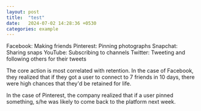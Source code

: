 ```yaml
---
layout: post
title:  "test"
date:   2024-07-02 14:28:36 +0530
categories: example
---
```


 
Facebook: Making friends Pinterest: Pinning photographs
Snapchat: Sharing snaps
YouTube: Subscribing to channels
Twitter: Tweeting and following others for their tweets

The core action is most correlated with retention. In the case of Facebook, they realized that if they got a user to connect to 7 friends in 10 days, there were high chances that they'd be retained for life.

In the case of Pinterest, the company realized that if a user pinned something, s/he was likely to come back to the platform next week.
